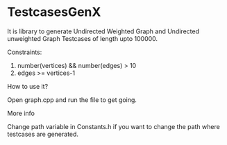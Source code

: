 # TestcasesGenX

It is library to generate Undirected Weighted Graph and Undirected unweighted Graph Testcases of length upto 100000.

Constraints:
1. number(vertices) && number(edges) > 10
2. edges >= vertices-1

How to use it?

  Open graph.cpp and run the file to get going.

More info

  Change path variable in Constants.h if you want to change the path where testcases are generated.
